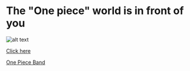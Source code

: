 <h1>The "One piece" world is in front of you</h1>


![alt text](https://www.kindpng.com/picc/m/37-375359_one-piece-logo-hd-wallpapers-free-for-desktops.png)

[Click here](https://Mrtrieu69.github.io)

[One Piece Band](https://Mrtrieu69.github.io/OnePice)
